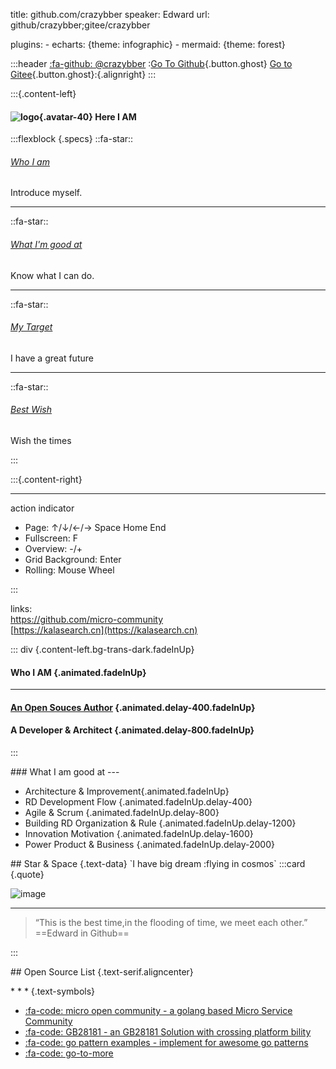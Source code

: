title: github.com/crazybber
speaker: Edward
url:  github/crazybber;gitee/crazybber

plugins:
    - echarts: {theme: infographic}
    - mermaid: {theme: forest}


<slide :class="size-80">

:::header
[:fa-github: @crazybber](https://github.com/crazybber/about) :[Go To Github](https://github.com/crazybber){.button.ghost} [Go to Gitee](https://gitee.com/crazybber){.button.ghost}:{.alignright}
:::


:::{.content-left}
####  ![logo](https://avatars2.githubusercontent.com/u/3401462?s=40){.avatar-40} Here I AM

:::flexblock {.specs}
::fa-star::
###### [Who I am](#slide=2)
Introduce myself.

---
::fa-star::
###### [What I'm good at](#slide=3)
Know what I can do.

---
::fa-star::
###### [My Target](#slide=4)
I have a great future

---
::fa-star::
###### [Best Wish](#slide=5)
Wish the times

:::

:::{.content-right}

---

action indicator

-   Page\: ↑/↓/←/→ Space Home End
-   Fullscreen\: F
-   Overview\: -/+
-   Grid Background\: Enter
-   Rolling\: Mouse Wheel

:::

links\:
<br/>
[https\://github.com/micro-community](https://github.com/micro-community)
<br/>
[https://kalasearch.cn](https://kalasearch.cn)

<slide image="https://source.unsplash.com/yssUhIxbUZA/">

::: div {.content-left.bg-trans-dark.fadeInUp}
#### Who I AM {.animated.fadeInUp}

---

#### **[An Open Souces Author](/repos.html)** {.animated.delay-400.fadeInUp}

#### A Developer & Architect {.animated.delay-800.fadeInUp}

:::


<slide class="bg-gradient-r" :class=" size-40 aligncenter" image="https://cn.bing.com/az/hprichbg/rb/WinterLynx_ZH-CN7158207296_1920x1080.jpg .dark">
### What I am good at
---

* Architecture & Improvement{.animated.fadeInUp}
* RD Development Flow {.animated.fadeInUp.delay-400}
* Agile & Scrum {.animated.fadeInUp.delay-800}
* Building RD Organization & Rule {.animated.fadeInUp.delay-1200}
* Innovation Motivation {.animated.fadeInUp.delay-1600}
* Power Product & Business {.animated.fadeInUp.delay-2000}

<slide class="bg-black aligncenter" image="https://source.unsplash.com/n9WPPWiPPJw/ .anim">
## Star & Space {.text-data}
`I have big dream :flying in cosmos`

<slide>
:::card {.quote}

![image](https://webslides.tv/static/images/davinci.png)

---
> “This is the best time,in the flooding of time, we meet each other.”
> ==Edward in Github==

:::

<slide class="bg-primary" :class="size-60 frame">
## Open Source List  {.text-serif.aligncenter}

\* \* \* {.text-symbols}

* [:fa-code: micro open community - a golang based Micro Service Community ](https://github.com/micro-community) 
* [:fa-code: GB28181  - an GB28181 Solution with crossing platform bility](https://github.com/GB28181)
* [:fa-code: go pattern examples - implement for awesome go patterns ](https://github.com/crazybber/go-pattern-examples)
* [:fa-code: go-to-more](repos.html)
